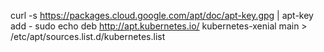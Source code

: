 curl -s https://packages.cloud.google.com/apt/doc/apt-key.gpg | apt-key add -
sudo echo deb http://apt.kubernetes.io/ kubernetes-xenial main > /etc/apt/sources.list.d/kubernetes.list

